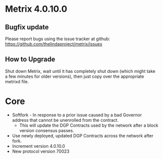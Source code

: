 # Metrix 4.0.10.0

## Bugfix update

Please report bugs using the issue tracker at github: https://github.com/thelindaproject/metrix/issues

## How to Upgrade
Shut down Metrix, wait until it has completely shut down (which might take a few minutes
for older versions), then just copy over the appropriate metrixd file.

# Core

- Softfork - In response to a prior issue caused by a bad Governor address that cannot be unenrolled from the contract. 
  - This will update the DGP Contracts used by the network after a block version consensus passes.
- Use newly deployed, updated DGP Contracts across the network after fork.
- Increment version 4.0.10.0
- New protocol version 70023

